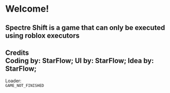 # Welcome!
Spectre Shift is a game that can only be executed using roblox executors
---
Credits  
Coding by: StarFlow;
UI by: StarFlow;
Idea by: StarFlow;
---
Loader:  
```GAME_NOT_FINISHED```
